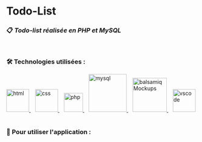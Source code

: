 # Todo-List

### :clipboard: _Todo-list réalisée en PHP et MySQL_

<br>

### :hammer_and_wrench: Technologies utilisées :

<a href="https://en.wikipedia.org/wiki/HTML">
  <img alt="html" src="https://devstickers.com/assets/img/pro/iqm9.png" width="60">
</a>&nbsp;&nbsp;
<a href="https://en.wikipedia.org/wiki/CCS3">
  <img alt="css" src="https://devstickers.com/assets/img/pro/8pnd.png" width="60">
</a>&nbsp;&nbsp;
<a href="https://www.php.net/">
  <img alt="php" src="https://upload.wikimedia.org/wikipedia/commons/thumb/2/27/PHP-logo.svg/131px-PHP-logo.svg.png" height="50">
</a>&nbsp;&nbsp;
<a href="https://www.mysql.com/fr/">
  <img alt="mysql" src="https://upload.wikimedia.org/wikipedia/fr/thumb/6/62/MySQL.svg/langfr-220px-MySQL.svg.png" width="100">
</a>&nbsp;&nbsp;
<a href="https://balsamiq.com/">
  <img alt="balsamiqMockups" src="https://blog.balsamiq.com/wp-content/uploads/2017/09/Balsamiq-Wireframes-Thumbnail-Final-0.png" width="90">
</a>&nbsp;&nbsp;
<a href="https://code.visualstudio.com/">
  <img alt="vscode" src="https://devstickers.com/assets/img/pro/saxu.png" width="60"> 
</a>

<br>
<br>

### :page_with_curl: Pour utiliser l'application :
